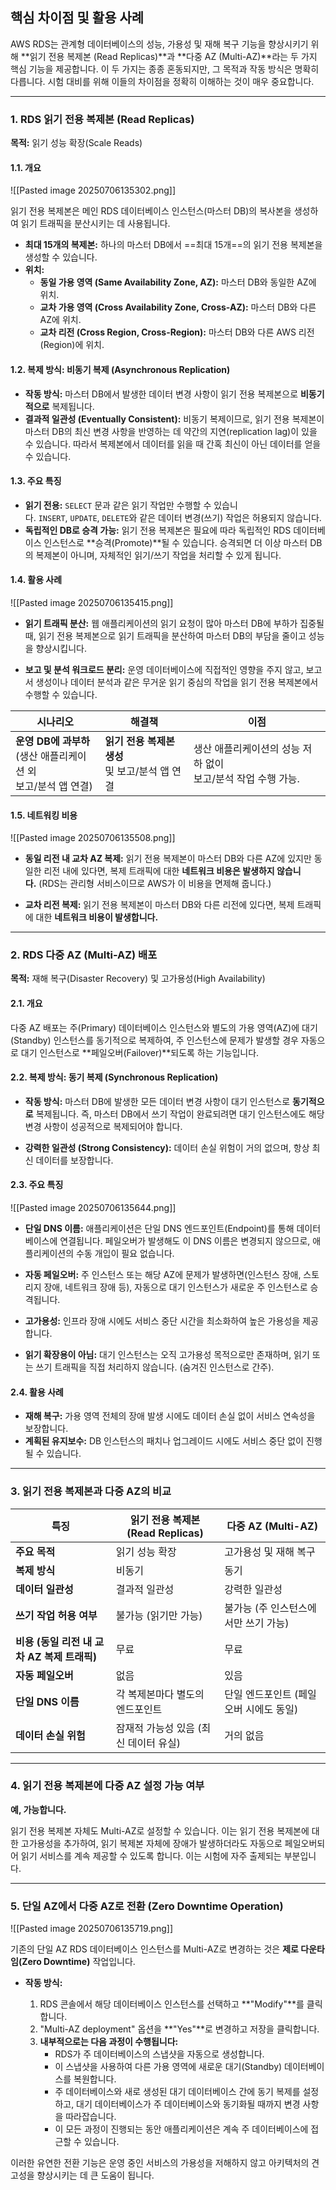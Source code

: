 ## 핵심 차이점 및 활용 사례

AWS RDS는 관계형 데이터베이스의 성능, 가용성 및 재해 복구 기능을 향상시키기 위해 **읽기 전용 복제본 (Read Replicas)**과 **다중 AZ (Multi-AZ)**라는 두 가지 핵심 기능을 제공합니다. 이 두 가지는 종종 혼동되지만, 그 목적과 작동 방식은 명확히 다릅니다. 시험 대비를 위해 이들의 차이점을 정확히 이해하는 것이 매우 중요합니다.

---

### 1. RDS 읽기 전용 복제본 (Read Replicas)

**목적:** 읽기 성능 확장(Scale Reads)

#### 1.1. 개요

![[Pasted image 20250706135302.png]]

읽기 전용 복제본은 메인 RDS 데이터베이스 인스턴스(마스터 DB)의 복사본을 생성하여 읽기 트래픽을 분산시키는 데 사용됩니다.

- **최대 15개의 복제본:** 하나의 마스터 DB에서 ==최대 15개==의 읽기 전용 복제본을 생성할 수 있습니다.
- **위치:**
    - **동일 가용 영역 (Same Availability Zone, AZ):** 마스터 DB와 동일한 AZ에 위치.
    - **교차 가용 영역 (Cross Availability Zone, Cross-AZ):** 마스터 DB와 다른 AZ에 위치.
    - **교차 리전 (Cross Region, Cross-Region):** 마스터 DB와 다른 AWS 리전(Region)에 위치.

#### 1.2. 복제 방식: 비동기 복제 (Asynchronous Replication)

- **작동 방식:** 마스터 DB에서 발생한 데이터 변경 사항이 읽기 전용 복제본으로 **비동기적으로** 복제됩니다.
- **결과적 일관성 (Eventually Consistent):** 비동기 복제이므로, 읽기 전용 복제본이 마스터 DB의 최신 변경 사항을 반영하는 데 약간의 지연(replication lag)이 있을 수 있습니다. 따라서 복제본에서 데이터를 읽을 때 간혹 최신이 아닌 데이터를 얻을 수 있습니다.

#### 1.3. 주요 특징

- **읽기 전용:** `SELECT` 문과 같은 읽기 작업만 수행할 수 있습니다. `INSERT`, `UPDATE`, `DELETE`와 같은 데이터 변경(쓰기) 작업은 허용되지 않습니다.
- **독립적인 DB로 승격 가능:** 읽기 전용 복제본은 필요에 따라 독립적인 RDS 데이터베이스 인스턴스로 **승격(Promote)**될 수 있습니다. 승격되면 더 이상 마스터 DB의 복제본이 아니며, 자체적인 읽기/쓰기 작업을 처리할 수 있게 됩니다.

#### 1.4. 활용 사례

![[Pasted image 20250706135415.png]]

- **읽기 트래픽 분산:** 웹 애플리케이션의 읽기 요청이 많아 마스터 DB에 부하가 집중될 때, 읽기 전용 복제본으로 읽기 트래픽을 분산하여 마스터 DB의 부담을 줄이고 성능을 향상시킵니다.

- **보고 및 분석 워크로드 분리:** 운영 데이터베이스에 직접적인 영향을 주지 않고, 보고서 생성이나 데이터 분석과 같은 무거운 읽기 중심의 작업을 읽기 전용 복제본에서 수행할 수 있습니다.

|시나리오|해결책|이점|
|---|---|---|
|**운영 DB에 과부하**  <br>(생산 애플리케이션 외  <br>보고/분석 앱 연결)|**읽기 전용 복제본 생성**  <br>및 보고/분석 앱 연결|생산 애플리케이션의 성능 저하 없이  <br>보고/분석 작업 수행 가능.|

#### 1.5. 네트워킹 비용

![[Pasted image 20250706135508.png]]

- **동일 리전 내 교차 AZ 복제:** 읽기 전용 복제본이 마스터 DB와 다른 AZ에 있지만 동일한 리전 내에 있다면, 복제 트래픽에 대한 **네트워크 비용은 발생하지 않습니다.** (RDS는 관리형 서비스이므로 AWS가 이 비용을 면제해 줍니다.)

- **교차 리전 복제:** 읽기 전용 복제본이 마스터 DB와 다른 리전에 있다면, 복제 트래픽에 대한 **네트워크 비용이 발생합니다.**

---

### 2. RDS 다중 AZ (Multi-AZ) 배포

**목적:** 재해 복구(Disaster Recovery) 및 고가용성(High Availability)

#### 2.1. 개요

다중 AZ 배포는 주(Primary) 데이터베이스 인스턴스와 별도의 가용 영역(AZ)에 대기(Standby) 인스턴스를 동기적으로 복제하여, 주 인스턴스에 문제가 발생할 경우 자동으로 대기 인스턴스로 **페일오버(Failover)**되도록 하는 기능입니다.

#### 2.2. 복제 방식: 동기 복제 (Synchronous Replication)

- **작동 방식:** 마스터 DB에 발생한 모든 데이터 변경 사항이 대기 인스턴스로 **동기적으로** 복제됩니다. 즉, 마스터 DB에서 쓰기 작업이 완료되려면 대기 인스턴스에도 해당 변경 사항이 성공적으로 복제되어야 합니다.
    
- **강력한 일관성 (Strong Consistency):** 데이터 손실 위험이 거의 없으며, 항상 최신 데이터를 보장합니다.

#### 2.3. 주요 특징

![[Pasted image 20250706135644.png]]

- **단일 DNS 이름:** 애플리케이션은 단일 DNS 엔드포인트(Endpoint)를 통해 데이터베이스에 연결됩니다. 페일오버가 발생해도 이 DNS 이름은 변경되지 않으므로, 애플리케이션의 수동 개입이 필요 없습니다.

- **자동 페일오버:** 주 인스턴스 또는 해당 AZ에 문제가 발생하면(인스턴스 장애, 스토리지 장애, 네트워크 장애 등), 자동으로 대기 인스턴스가 새로운 주 인스턴스로 승격됩니다.

- **고가용성:** 인프라 장애 시에도 서비스 중단 시간을 최소화하여 높은 가용성을 제공합니다.

- **읽기 확장용이 아님:** 대기 인스턴스는 오직 고가용성 목적으로만 존재하며, 읽기 또는 쓰기 트래픽을 직접 처리하지 않습니다. (숨겨진 인스턴스로 간주).

#### 2.4. 활용 사례

- **재해 복구:** 가용 영역 전체의 장애 발생 시에도 데이터 손실 없이 서비스 연속성을 보장합니다.
- **계획된 유지보수:** DB 인스턴스의 패치나 업그레이드 시에도 서비스 중단 없이 진행될 수 있습니다.

---

### 3. 읽기 전용 복제본과 다중 AZ의 비교

|특징|읽기 전용 복제본 (Read Replicas)|다중 AZ (Multi-AZ)|
|---|---|---|
|**주요 목적**|읽기 성능 확장|고가용성 및 재해 복구|
|**복제 방식**|비동기|동기|
|**데이터 일관성**|결과적 일관성|강력한 일관성|
|**쓰기 작업 허용 여부**|불가능 (읽기만 가능)|불가능 (주 인스턴스에서만 쓰기 가능)|
|**비용 (동일 리전 내 교차 AZ 복제 트래픽)**|무료|무료|
|**자동 페일오버**|없음|있음|
|**단일 DNS 이름**|각 복제본마다 별도의 엔드포인트|단일 엔드포인트 (페일오버 시에도 동일)|
|**데이터 손실 위험**|잠재적 가능성 있음 (최신 데이터 유실)|거의 없음|

---

### 4. 읽기 전용 복제본에 다중 AZ 설정 가능 여부

**예, 가능합니다.**

읽기 전용 복제본 자체도 Multi-AZ로 설정할 수 있습니다. 이는 읽기 전용 복제본에 대한 고가용성을 추가하여, 읽기 복제본 자체에 장애가 발생하더라도 자동으로 페일오버되어 읽기 서비스를 계속 제공할 수 있도록 합니다. 이는 시험에 자주 출제되는 부분입니다.

---

### 5. 단일 AZ에서 다중 AZ로 전환 (Zero Downtime Operation)

![[Pasted image 20250706135719.png]]

기존의 단일 AZ RDS 데이터베이스 인스턴스를 Multi-AZ로 변경하는 것은 **제로 다운타임(Zero Downtime)** 작업입니다.

- **작동 방식:**
    
    1. RDS 콘솔에서 해당 데이터베이스 인스턴스를 선택하고 **"Modify"**를 클릭합니다.
    2. "Multi-AZ deployment" 옵션을 **"Yes"**로 변경하고 저장을 클릭합니다.
    3. **내부적으로는 다음 과정이 수행됩니다:**
        - RDS가 주 데이터베이스의 스냅샷을 자동으로 생성합니다.
        - 이 스냅샷을 사용하여 다른 가용 영역에 새로운 대기(Standby) 데이터베이스를 복원합니다.
        - 주 데이터베이스와 새로 생성된 대기 데이터베이스 간에 동기 복제를 설정하고, 대기 데이터베이스가 주 데이터베이스와 동기화될 때까지 변경 사항을 따라잡습니다.
        - 이 모든 과정이 진행되는 동안 애플리케이션은 계속 주 데이터베이스에 접근할 수 있습니다.

이러한 유연한 전환 기능은 운영 중인 서비스의 가용성을 저해하지 않고 아키텍처의 견고성을 향상시키는 데 큰 도움이 됩니다.
